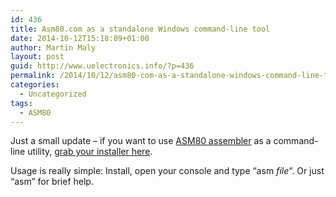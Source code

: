 ```yaml
---
id: 436
title: Asm80.com as a standalone Windows command-line tool
date: 2014-10-12T15:18:09+01:00
author: Martin Maly
layout: post
guid: http://www.uelectronics.info/?p=436
permalink: /2014/10/12/asm80-com-as-a-standalone-windows-command-line-tool/
categories:
  - Uncategorized
tags:
  - ASM80
---
```

Just a small update &#8211; if you want to use [ASM80 assembler](http://www.asm80.com) as a command-line utility, [grab your installer here](http://www.asm80.com/install/asm80-setup.exe).

Usage is really simple: Install, open your console and type &#8220;asm _file_&#8220;. Or just &#8220;asm&#8221; for brief help.